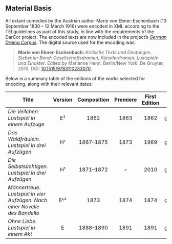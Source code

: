 ## Material Basis

All extant comedies by the Austrian author Marie von Ebner-Eschenbach (13 September 1830 – 12 March 1916) were encoded in XML according to the TEI guidelines as part of this study, in line with the requirements of the DarCor project. The encoded texts are now included in the project’s [*German Drama Corpus*](https://dracor.org/ger). The digital source used for the encoding was:

> **Marie von Ebner-Eschenbach:** *Kritische Texte und Deutungen. Siebenter Band: Gesellschaftsdramen, Künstlerdramen, Lustspiele und Einakter*. Edited by Marianne Henn. Berlin/New York: De Gruyter, 2010. DOI: [10.1515/9783110233070](https://doi.org/10.1515/9783110233070).

Below is a summary table of the editions of the works selected for encoding, along with their relevant dates:

| Title                                                                      | Version | Composition | Premiere | First Edition |                   Dracor ID                  |
| -------------------------------------------------------------------------- | :-----: | :---------: | :------: | :-----------: | :------------------------------------------: |
| *Die Veilchen. Lustspiel in einem Aufzuge*                                 |    E²   |     1862    |   1863   |      1862     | [ger000706](https://dracor.org/id/ger000706) |
| *Das Waldfräulein. Lustspiel in drei Aufzügen*                             |    H¹   |  1867–1875  |   1873   |      1969     | [ger000715](https://dracor.org/id/ger000715) |
| *Die Selbstsüchtigen. Lustspiel in drei Aufzügen*                          |    H¹   |  1871–1872  |     –    |      2010     | [ger000704](https://dracor.org/id/ger000704) |
| *Männertreue. Lustspiel in vier Aufzügen. Nach einer Novelle des Bandello* |   Eᴷ²   |     1873    |   1874   |      1874     | [ger000709](https://dracor.org/id/ger000709) |
| *Ohne Liebe. Lustspiel in einem Akt*                                       |    E    |  1888–1890  |   1891   |      1891     | [ger000653](https://dracor.org/id/ger000653) |
